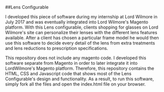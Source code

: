 ##Lens Configurable

I developed this piece of software during my internship at Lord Wilmore in July 2017 and was eventually integrated into Lord Wilmore's Magento platform. With this Lens configurable, clients shopping for glasses on Lord Wilmore's site can personalize their lenses with the different lens features available. After a client has chosen a particular frame model he would then use this software to decide every detail of the lens from extra treatments and lens reductions to prescription specifications.  

This repository does not include any magento code. I developed this software separate from Magento in order to later integrate it into LordWilmore's Magento platform. Therefore, this repository contains the HTML, CSS and Javascript code that shows most of the Lens Configurable's design and functionality. As a result, to run this software, simply fork all the files and open the index.html file on your browser.  